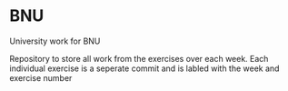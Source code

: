# BNU
University work for BNU

Repository to store all work from the exercises over each week. Each individual exercise is a seperate commit and is labled with the week and exercise number
